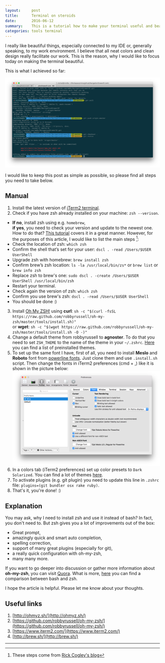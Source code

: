 ```yaml
---
layout:     post
title:      Terminal on steroids
date:       2016-06-12
summary:    This is a tutorial how to make your terminal useful and beautiful.
categories: tools terminal
---
```


I really like beautiful things, especially connected to my IDE or, generally speaking,
to my work environment. I believe that all neat colors and clean design really facilitate
our work. This is the reason, why I would like to focus today on making the terminal
beautiful.

This is what I achieved so far:

![My Terminal](/images/2016-06-12-terminal.png)

I would like to keep this post as simple as possible, so please find
all steps you need to take below.

## Manual

1. Install the latest version of [iTerm2 terminal](https://www.iterm2.com/).
2. Check if you have zsh already installed on your machine: `zsh --verison`.
* **If no**, install zsh using e.g. `homebrew`,   
**if yes**, you need to check your version and update to the newest one.  
How to do that? [This tutorial](http://rick.cogley.info/post/use-homebrew-zsh-instead-of-the-osx-default/)
covers it in a great manner. However, for the purposes of this article, I would like to
list the main steps [^1]:    
* Check the location of zsh: `which zsh`
* Confirm the shell that’s set for your user: `dscl . -read /Users/$USER UserShell`
* Upgrade zsh with homebrew: `brew install zsh`
* Confirm brew’s zsh location: `ls -la /usr/local/bin/zs*` or `brew list` or `brew info zsh`
* Replace zsh to brew's one: `sudo dscl . -create /Users/$USER UserShell /usr/local/bin/zsh`
* Restart your terminal.
* Check again the version of zsh: `which zsh`
* Confirm you use brew's zsh: `dscl . -read /Users/$USER UserShell`
* You should be done :)
3. Install [Oh My ZSH!](http://ohmyz.sh/) using **curl**: `sh -c "$(curl -fsSL https://raw.github.com/robbyrussell/oh-my-zsh/master/tools/install.sh)"`   
or **wget**: `sh -c "$(wget https://raw.github.com/robbyrussell/oh-my-zsh/master/tools/install.sh -O -)"`
4. Change a default theme from robbyrussell to **agnoster**. To do that you need to set `ZSH_THEME` to the name of the theme in your `~/.zshrc`. [Here](https://github.com/robbyrussell/oh-my-zsh/wiki/Themes) you can find a list of preinstalled themes.
5. To set up the same font I have, first of all, you need to install **Meslo** and **Roboto** font from [powerline fonts](https://github.com/powerline/fonts). Just clone them and use `.install.sh` script. Then change the fonts in iTerm2 preferences (cmd + ,) like it is shown in the picture below:
![My text settings](/images/2016-06-12-terminal-font-preferences.png)
6. In a colors tab (iTerm2 preferences) set up color presets to `Dark Solarized`. You can find a lot of themes [here](http://iterm2colorschemes.com/).
7. To activate plugins (e.g. git plugin) you need to update this line in `.zshrc` file: `plugins=(git bundler osx rake ruby)`.
8. That's it, you're done! :)

## Explanation
You may ask, why I need to install zsh and use it instead of bash? In fact, you don't need to. But zsh gives you a lot of improvements out of the box:  

* Great prompt,
* amazingly quick and smart auto completion,
* spelling correction,
* support of many great plugins (especially for git),
* a really quick configuration with oh-my-zsh,
* many many more.

If you want to go deeper into discussion or gather more information about **oh-my-zsh**, you can visit [Quora](https://www.quora.com/What-are-the-advantages-and-disadvantages-of-using-zsh-instead-of-bash-or-other-shells). What is more, [here](https://www.quora.com/What-is-the-difference-between-bash-and-zsh) you can find a comparison between bash and zsh.

I hope the article is helpful. Please let me know about your thoughts.

## Useful links
1. [http://ohmyz.sh/](http://ohmyz.sh/)
2. [https://github.com/robbyrussell/oh-my-zsh/](https://github.com/robbyrussell/oh-my-zsh/)
3. [https://www.iterm2.com/](https://www.iterm2.com/)
4. [http://brew.sh/](http://brew.sh/)

---
[^1]: These steps come from [Rick Cogley's blog](http://rick.cogley.info/post/use-homebrew-zsh-instead-of-the-osx-default/)
